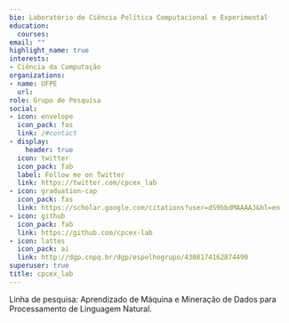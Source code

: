 ```yaml
---
bio: Laboratório de Ciência Política Computacional e Experimental 
education:
  courses:
email: ""
highlight_name: true
interests:
- Ciência da Computação
organizations:
- name: UFPE
  url: 
role: Grupo de Pesquisa
social:
- icon: envelope
  icon_pack: fas
  link: /#contact
- display:
    header: true
  icon: twitter
  icon_pack: fab
  label: Follow me on Twitter
  link: https://twitter.com/cpcex_lab
- icon: graduation-cap
  icon_pack: fas
  link: https://scholar.google.com/citations?user=dS9bbdMAAAAJ&hl=en
- icon: github
  icon_pack: fab
  link: https://github.com/cpcex-lab
- icon: lattes
  icon_pack: ai
  link: http://dgp.cnpq.br/dgp/espelhogrupo/4308174162874490
superuser: true
title: cpcex_lab
---
```

 
Linha de pesquisa: Aprendizado de Máquina e Mineração de Dados para Processamento de Linguagem Natural.

